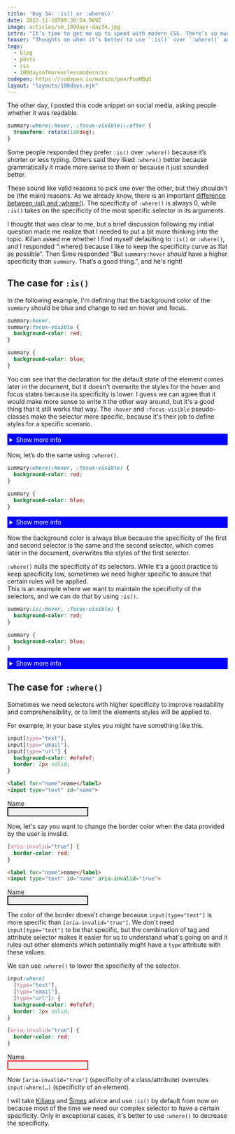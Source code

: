 ```yaml
---
title: 'Day 34: :is() or :where()'
date: 2022-11-10T09:38:54.969Z
image: articles/sm_100days-day34.jpg
intro: "It’s time to get me up to speed with modern CSS. There’s so much new in CSS that I know too little about. To change that I’ve started [#100DaysOfMoreOrLessModernCSS](/blog/2022/100-days-of-more-or-less-modern-css/). Why more or less modern CSS? Because some topics will be about cutting-edge features, while other stuff has been around for quite a while already, but I just have little to no experience with it."
teaser: "Thoughts on when it’s better to use `:is()` over `:where()` and vice versa."
tags:
  - blog
  - posts
  - css
  - 100daysofmoreorlessmoderncss
codepen: https://codepen.io/matuzo/pen/PoaNBqG
layout: "layouts/100days.njk"
---
```

The other day, I posted this code snippet on social media, asking people whether it was readable.

```css
summary:where(:hover, :focus-visible)::after {
  transform: rotate(180deg);
}
```

Some people responded they prefer `:is()` over `:where()` because it’s shorter or less typing. Others said they liked `:where()` better because grammatically it made more sense to them or because it just sounded better. 

These sound like valid reasons to pick one over the other, but they shouldn’t be (the main) reasons. As we already know, there is an important [difference between :is() and :where()](/blog/2022/100daysof-day14/). The specificity of `:where()` is always 0, while `:is()` takes on the specificity of the most specific selector in its arguments.

I thought that was clear to me, but a brief discussion following my initial question made me realize that I needed to put a bit more thinking into the topic. Kilian asked me whether I find myself defaulting to `:is()` or `:where()`, and I responded “:where() because I like to keep the specificity curve as flat as possible”. Then Šime responded “But `summary:hover` *should* have a higher specificity than `summary`. That’s a good thing.”, and he's right!

## The case for `:is()`

In the following example, I'm defining that the background color of the `summary` should be blue and change to red on hover and focus. 

```css
summary:hover,
summary:focus-visible {
  background-color: red;
}

summary {
  background-color: blue;
}
```

You can see that the declaration for the default state of the element comes later in the document, but it doesn't overwrite the styles for the hover and focus states because its specificity is lower. I guess we can agree that it would make more sense to write it the other way around, but it's a good thing that it still works that way. The `:hover` and `:focus-visible` pseudo-classes make the selector more specific, because it's their job to define styles for a specific scenario.

<style>
  summary {
    color: #fff;
    padding: 0.3rem;
  }

  .default summary:hover,
  .default summary:focus-visible {
    background-color: red;
  }

  .default summary {
    background-color: blue;
  }

  .where summary:where(:hover, :focus-visible) {
    background-color: red;
  }

  .where summary {
    background-color: blue;
  }

  .is summary:is(:hover, :focus-visible) {
    background-color: red;
  }

  .is summary {
    background-color: blue;
  }
</style>

<div class="sample">

<details class="default">
  <summary>Show more info</summary>
  <p>Here's the info</p>
</details>

</div>

Now, let’s do the same using `:where()`.

```css
summary:where(:hover, :focus-visible) {
  background-color: red;
}

summary {
  background-color: blue;
}
```

<div class="sample">

<details class="where">
  <summary>Show more info</summary>
  <p>Here's the info</p>
</details>

</div>


Now the background color is always blue because the specificity of the first and second selector is the same and the second selector, which comes later in the document, overwrites the styles of the first selector.

`:where()` nulls the specificity of its selectors. While it’s a good practice to keep specificity low, sometimes we need higher specific to assure that certain rules will be applied.  
This is an example where we want to maintain the specificity of the selectors, and we can do that by using `:is()`. 

```css
summary:is(:hover, :focus-visible) {
  background-color: red;
}

summary {
  background-color: blue;
}
```
<div class="sample">

<details class="is">
  <summary>Show more info</summary>
  <p>Here's the info</p>
</details>
</div>

## The case for `:where()`

<style>
  .default input[type="text"],
  .default input[type="email"],
  .default input[type="url"] {
    background-color: #efefef;
    border: 2px solid;
  }

  .default [aria-invalid="true"] {
    border-color: red;
  }

  .where input:where(
  [type="text"], 
  [type="email"], 
  [type="url"]) {
    background-color: #efefef;
    border: 2px solid;
  }

  .where [aria-invalid="true"] {
    border-color: red;
  }
</style>

Sometimes we need selectors with higher specificity to improve readability and comprehensibility, or to limit the elements styles will be applied to.

For example, in your base styles you might have something like this.

```css
input[type="text"],
input[type="email"],
input[type="url"] {
  background-color: #efefef;
  border: 2px solid;
}
```

```html
<label for="name">name</label>
<input type="text" id="name">
```

<div class="sample">

<div class="default">
<label for="name">Name</label><br>
<input type="text" id="name">
</div>
</div>

Now, let's say you want to change the border color when the data provided by the user is invalid.

```css
[aria-invalid="true"] {
  border-color: red;
}
```

```html
<label for="name">name</label>
<input type="text" id="name" aria-invalid="true">
```
<div class="sample">

<div class="default">
<label for="name1">Name</label><br>
<input type="text" id="name1" aria-invalid="true">
</div>
</div>

The color of the border doesn't change because `input[type="text"]` is more specific than `[aria-invalid="true"]`. We don't need `input[type="text"]` to be that specific, but the combination of tag and attribute selector makes it easier for us to understand what's going on and it rules out other elements which potentially might have a `type` attribute with these values.

We can use `:where()` to lower the specificity of the selector.

```css
input:where(
  [type="text"], 
  [type="email"], 
  [type="url"]) {
  background-color: #efefef;
  border: 2px solid;
}

[aria-invalid="true"] {
  border-color: red;
}
```

<div class="sample">

<div class="where">
  <label for="name2">Name</label><br>
  <input type="text" id="name2" aria-invalid="true" placeholder="">
</div>

</div>

Now `[aria-invalid="true"]` (specificity of a class/attribute) overrules `input:where(…)` (specificity of an element).

I will take [Kilians](https://kilianvalkhof.com/) and [Šimes](https://webplatform.news/) advice and use `:is()` by default from now on because most of the time we need our complex selector to have a certain specificity. Only in exceptional cases, it's better to use `:where()` to decrease the specificity.
